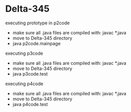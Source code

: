 # Delta-345

executing prototype in p2code
- make sure all .java files are compiled with: javac *.java
- move to Delta-345 directory
- java p2code.mainpage

executing p3code
- make sure all .java files are compiled with: javac *.java
- move to Delta-345 directory
- java p3code.test

executing p4code
- make sure all .java files are compiled with: javac *.java
- move to Delta-345 directory
- java p4code.test
